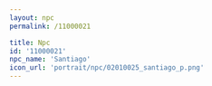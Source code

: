 ```yaml
---
layout: npc
permalink: /11000021

title: Npc
id: '11000021'
npc_name: 'Santiago'
icon_url: 'portrait/npc/02010025_santiago_p.png'
---
```

